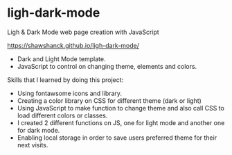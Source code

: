 # ligh-dark-mode
Ligh &amp; Dark Mode web page creation with JavaScript

https://shawshanck.github.io/ligh-dark-mode/

* Dark and Light Mode template.
* JavaScript to control on changing theme, elements and colors.

Skills that I learned by doing this project:

* Using fontawsome icons and library.
* Creating a color library on CSS for different theme (dark or light)
* Using JavaScript to make function to change theme and also call CSS to load different colors or classes.
* I created 2 different functions on JS, one for light mode and another one for dark mode.
* Enabling local storage in order to save users preferred theme for their next visits.
